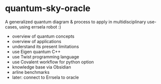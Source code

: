 # quantum-sky-oracle
A generalized quantum diagram &amp; process to apply in multidisciplinary use-cases,  using errsela robot :) 

- overview of quantum concepts
-  overview of applications
- understand its present limitations
- use Eigen quantum C++ 
- use Twist programming language
- use  Covalent workflow for python option
- knowledge base via Obsidian 
- arline benchmarks
- later: connect to Errsela to oracle
